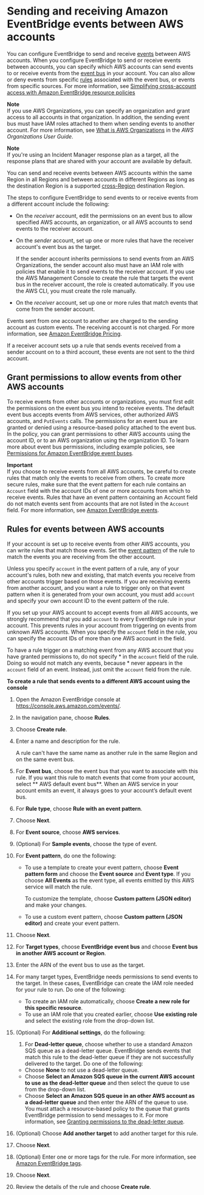 # Sending and receiving Amazon EventBridge events between AWS accounts<a name="eb-cross-account"></a>

You can configure EventBridge to send and receive [events](eb-events.md) between AWS accounts\. When you configure EventBridge to send or receive events between accounts, you can specify which AWS accounts can send events to or receive events from the [event bus](eb-event-bus.md) in your account\. You can also allow or deny events from specific [rules](eb-rules.md) associated with the event bus, or events from specific sources\. For more information, see [Simplifying cross\-account access with Amazon EventBridge resource policies](http://aws.amazon.com/blogs/compute/simplifying-cross-account-access-with-amazon-eventbridge-resource-policies/)

**Note**  
If you use AWS Organizations, you can specify an organization and grant access to all accounts in that organization\. In addition, the sending event bus must have IAM roles attached to them when sending events to another account\. For more information, see [What is AWS Organizations](https://docs.aws.amazon.com/organizations/latest/userguide/orgs_introduction.html) in the *AWS Organizations User Guide*\.

**Note**  
If you're using an Incident Manager response plan as a target, all the response plans that are shared with your account are available by default\.

You can send and receive events between AWS accounts within the same Region in all Regions and between accounts in different Regions as long as the destination Region is a supported [cross\-Region](eb-cross-region.md) destination Region\.

The steps to configure EventBridge to send events to or receive events from a different account include the following:
+ On the *receiver* account, edit the permissions on an event bus to allow specified AWS accounts, an organization, or all AWS accounts to send events to the receiver account\.
+ On the *sender* account, set up one or more rules that have the receiver account's event bus as the target\.

  If the sender account inherits permissions to send events from an AWS Organizations, the sender account also must have an IAM role with policies that enable it to send events to the receiver account\. If you use the AWS Management Console to create the rule that targets the event bus in the receiver account, the role is created automatically\. If you use the AWS CLI, you must create the role manually\.
+ On the *receiver* account, set up one or more rules that match events that come from the sender account\.

Events sent from one account to another are charged to the sending account as custom events\. The receiving account is not charged\. For more information, see [Amazon EventBridge Pricing](https://aws.amazon.com/eventbridge/pricing/)\.

If a receiver account sets up a rule that sends events received from a sender account on to a third account, these events are not sent to the third account\.



## Grant permissions to allow events from other AWS accounts<a name="eb-receiving-events-from-another-account"></a>

To receive events from other accounts or organizations, you must first edit the permissions on the event bus you intend to receive events\. The default event bus accepts events from AWS services, other authorized AWS accounts, and `PutEvents` calls\. The permissions for an event bus are granted or denied using a resource\-based policy attached to the event bus\. In the policy, you can grant permissions to other AWS accounts using the account ID, or to an AWS organization using the organization ID\. To learn more about event bus permissions, including example policies, see [Permissions for Amazon EventBridge event buses](eb-event-bus-perms.md)\.

**Important**  
If you choose to receive events from all AWS accounts, be careful to create rules that match only the events to receive from others\. To create more secure rules, make sure that the event pattern for each rule contains an `Account` field with the account IDs of one or more accounts from which to receive events\. Rules that have an event pattern containing an Account field do not match events sent from accounts that are not listed in the `Account` field\. For more information, see [Amazon EventBridge events](eb-events.md)\.

## Rules for events between AWS accounts<a name="eb-writing-rules-that-match-events-from-another-account"></a>

If your account is set up to receive events from other AWS accounts, you can write rules that match those events\. Set the [event pattern](eb-event-patterns.md) of the rule to match the events you are receiving from the other account\.

Unless you specify `account` in the event pattern of a rule, any of your account's rules, both new and existing, that match events you receive from other accounts trigger based on those events\. If you are receiving events from another account, and you want a rule to trigger only on that event pattern when it is generated from your own account, you must add `account` and specify your own account ID to the event pattern of the rule\.

If you set up your AWS account to accept events from all AWS accounts, we strongly recommend that you add `account` to every EventBridge rule in your account\. This prevents rules in your account from triggering on events from unknown AWS accounts\. When you specify the `account` field in the rule, you can specify the account IDs of more than one AWS account in the field\.

To have a rule trigger on a matching event from any AWS account that you have granted permissions to, do not specify \* in the `account` field of the rule\. Doing so would not match any events, because \* never appears in the `account` field of an event\. Instead, just omit the `account` field from the rule\.

**To create a rule that sends events to a different AWS account using the console**

1. Open the Amazon EventBridge console at [https://console\.aws\.amazon\.com/events/](https://console.aws.amazon.com/events/)\.

1. In the navigation pane, choose **Rules**\.

1. Choose **Create rule**\.

1. Enter a name and description for the rule\.

   A rule can't have the same name as another rule in the same Region and on the same event bus\.

1. For **Event bus**, choose the event bus that you want to associate with this rule\. If you want this rule to match events that come from your account, select ** AWS default event bus**\. When an AWS service in your account emits an event, it always goes to your account’s default event bus\.

1. For **Rule type**, choose **Rule with an event pattern**\.

1. Choose **Next**\.

1. For **Event source**, choose **AWS services**\.

1. \(Optional\) For **Sample events**, choose the type of event\.

1. For **Event pattern**, do one the following:
   + To use a template to create your event pattern, choose **Event pattern form** and choose the **Event source** and **Event type**\. If you choose **All Events** as the event type, all events emitted by this AWS service will match the rule\.

     To customize the template, choose **Custom pattern \(JSON editor\)** and make your changes\.
   + To use a custom event pattern, choose **Custom pattern \(JSON editor\)** and create your event pattern\.

1. Choose **Next**\.

1. For **Target types**, choose **EventBridge event bus** and choose **Event bus in another AWS account or Region**\.

1. Enter the ARN of the event bus to use as the target\.

1. For many target types, EventBridge needs permissions to send events to the target\. In these cases, EventBridge can create the IAM role needed for your rule to run\. Do one of the following:
   + To create an IAM role automatically, choose **Create a new role for this specific resource**\.
   + To use an IAM role that you created earlier, choose **Use existing role** and select the existing role from the drop\-down list\.

1. \(Optional\) For **Additional settings**, do the following:

   1. For **Dead\-letter queue**, choose whether to use a standard Amazon SQS queue as a dead\-letter queue\. EventBridge sends events that match this rule to the dead\-letter queue if they are not successfully delivered to the target\. Do one of the following:
     + Choose **None** to not use a dead\-letter queue\.
     + Choose **Select an Amazon SQS queue in the current AWS account to use as the dead\-letter queue** and then select the queue to use from the drop\-down list\.
     + Choose **Select an Amazon SQS queue in an other AWS account as a dead\-letter queue** and then enter the ARN of the queue to use\. You must attach a resource\-based policy to the queue that grants EventBridge permission to send messages to it\. For more information, see [Granting permissions to the dead\-letter queue](eb-rule-dlq.md#eb-dlq-perms)\.

1. \(Optional\) Choose **Add another target** to add another target for this rule\.

1. Choose **Next**\.

1. \(Optional\) Enter one or more tags for the rule\. For more information, see [Amazon EventBridge tags](eb-tagging.md)\.

1. Choose **Next**\.

1. Review the details of the rule and choose **Create rule**\.